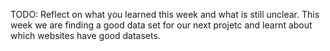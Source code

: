 TODO: Reflect on what you learned this week and what is still unclear.
This week we are finding a good data set for our next projetc and learnt about which websites have good datasets.

